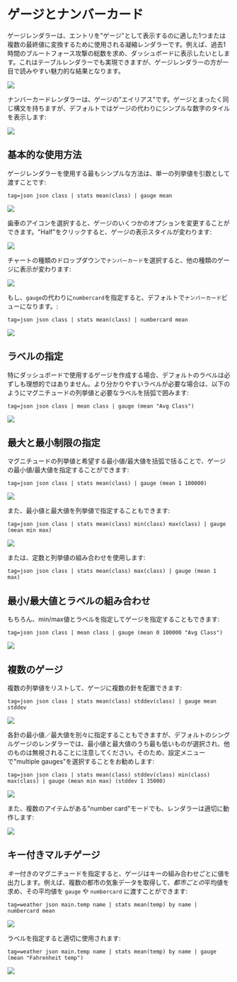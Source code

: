 # ゲージとナンバーカード

ゲージレンダラーは、エントリを"ゲージ"として表示するのに適した1つまたは複数の最終値に変換するために使用される凝縮レンダラーです。例えば、過去1時間のブルートフォース攻撃の総数を求め、ダッシュボードに表示したいとします。これはテーブルレンダラーでも実現できますが、ゲージレンダラーの方が一目で読みやすい魅力的な結果となります。

![](gauge-example.png)

ナンバーカードレンダラーは、ゲージの"エイリアス"です。ゲージとまったく同じ構文を持ちますが、デフォルトではゲージの代わりにシンプルな数字のタイルを表示します:

![](numbercard-example.png)

## 基本的な使用方法

ゲージレンダラーを使用する最もシンプルな方法は、単一の列挙値を引数として渡すことです:

```
tag=json json class | stats mean(class) | gauge mean
```

![](gauge1.png)

歯車のアイコンを選択すると、ゲージのいくつかのオプションを変更することができます。"Half"をクリックすると、ゲージの表示スタイルが変わります:

![](gauge2.png)

チャートの種類のドロップダウンで`ナンバーカード`を選択すると、他の種類のゲージに表示が変わります:

![](gauge3.png)

もし、`gauge`の代わりに`numbercard`を指定すると、デフォルトで`ナンバーカード`ビューになります。:


```
tag=json json class | stats mean(class) | numbercard mean
```

![](numbercard-basic.png)

## ラベルの指定

特にダッシュボードで使用するゲージを作成する場合、デフォルトのラベルは必ずしも理想的ではありません。より分かりやすいラベルが必要な場合は、以下のようにマグニチュードの列挙値と必要なラベルを括弧で囲みます:

```
tag=json json class | mean class | gauge (mean "Avg Class")
```

![](gauge-label.png)

## 最大と最小制限の指定

マグニチュードの列挙値と希望する最小値/最大値を括弧で括ることで、ゲージの最小値/最大値を指定することができます:

```
tag=json json class | stats mean(class) | gauge (mean 1 100000)
```

![](gauge-minmax1.png)

また、最小値と最大値を列挙値で指定することもできます:

```
tag=json json class | stats mean(class) min(class) max(class) | gauge (mean min max)
```

![](gauge-minmax2.png)

または、定数と列挙値の組み合わせを使用します:

```
tag=json json class | stats mean(class) max(class) | gauge (mean 1 max)
```

## 最小/最大値とラベルの組み合わせ

もちろん、min/max値とラベルを指定してゲージを指定することもできます:

```
tag=json json class | mean class | gauge (mean 0 100000 "Avg Class")
```

![](gauge-label2.png)

## 複数のゲージ

複数の列挙値をリストして、ゲージに複数の針を配置できます:

```
tag=json json class | stats mean(class) stddev(class) | gauge mean stddev
```

![](gauge-multi1.png)

各針の最小値／最大値を別々に指定することもできますが、デフォルトのシングルゲージのレンダラーでは、最小値と最大値のうち最も低いものが選択され、他のものは無視されることに注意してください。そのため、設定メニューで"multiple gauges"を選択することをお勧めします:

```
tag=json json class | stats mean(class) stddev(class) min(class) max(class) | gauge (mean min max) (stddev 1 35000)
```

![](gauge-multi2.png)

また、複数のアイテムがある"number card"モードでも、レンダラーは適切に動作します:

![](gauge-multi3.png)

## キー付きマルチゲージ

*キー*付きのマグニチュードを指定すると、ゲージはキーの組み合わせごとに値を出力します。例えば、複数の都市の気象データを取得して、*都市ごとの*平均値を求め、その平均値を `gauge` や `numbercard` に渡すことができます:

```
tag=weather json main.temp name | stats mean(temp) by name | numbercard mean
```

![](keyed1.png)

ラベルを指定すると適切に使用されます:

```
tag=weather json main.temp name | stats mean(temp) by name | gauge (mean "Fahrenheit temp")
```

![](keyed2.png)
